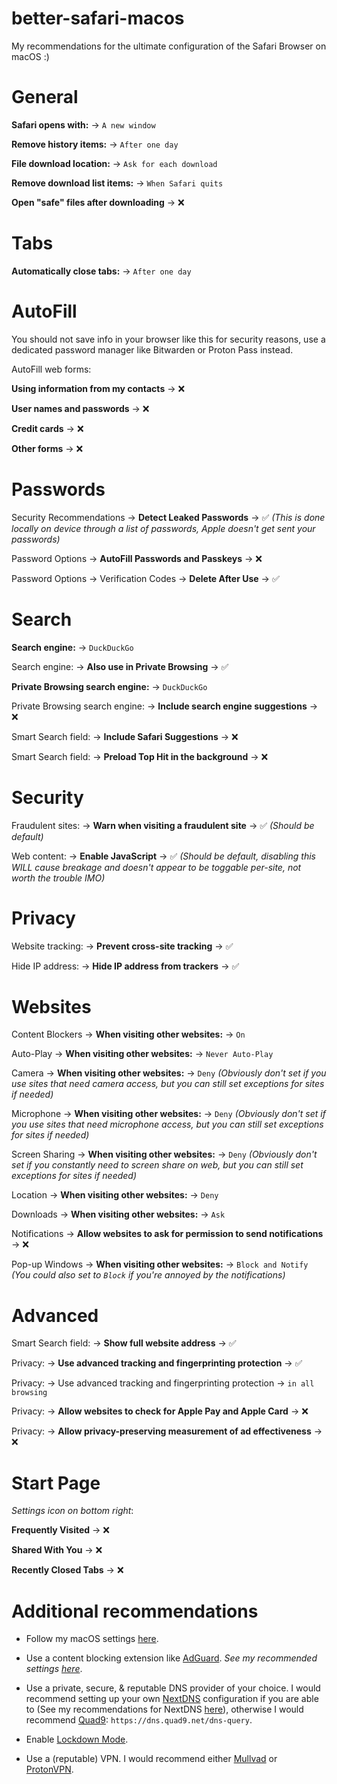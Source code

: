 # better-safari-macos

My recommendations for the ultimate configuration of the Safari Browser on macOS :)

# General

**Safari opens with:** -> `A new window`

**Remove history items:** -> `After one day`

**File download location:** -> `Ask for each download`

**Remove download list items:** -> `When Safari quits`

**Open "safe" files after downloading** -> ❌

# Tabs

**Automatically close tabs:** -> `After one day`

# AutoFill

You should not save info in your browser like this for security reasons, use a dedicated password manager like Bitwarden or Proton Pass instead.

AutoFill web forms:

**Using information from my contacts** -> ❌

**User names and passwords** -> ❌

**Credit cards** -> ❌

**Other forms** -> ❌

# Passwords

Security Recommendations -> **Detect Leaked Passwords** -> ✅ *(This is done locally on device through a list of passwords, Apple doesn't get sent your passwords)*

Password Options -> **AutoFill Passwords and Passkeys** -> ❌

Password Options -> Verification Codes -> **Delete After Use** -> ✅

# Search

**Search engine:** -> `DuckDuckGo`

Search engine: -> **Also use in Private Browsing** -> ✅

**Private Browsing search engine:** -> `DuckDuckGo`

Private Browsing search engine: -> **Include search engine suggestions** -> ❌

Smart Search field: -> **Include Safari Suggestions** -> ❌

Smart Search field: -> **Preload Top Hit in the background** -> ❌

# Security

Fraudulent sites: -> **Warn when visiting a fraudulent site** -> ✅ *(Should be default)*

Web content: -> **Enable JavaScript** -> ✅ *(Should be default, disabling this WILL cause breakage and doesn't appear to be toggable per-site, not worth the trouble IMO)*

# Privacy

Website tracking: -> **Prevent cross-site tracking** -> ✅

Hide IP address: -> **Hide IP address from trackers** -> ✅

# Websites

Content Blockers -> **When visiting other websites:** -> `On`

Auto-Play -> **When visiting other websites:** -> `Never Auto-Play`

Camera -> **When visiting other websites:** -> `Deny` *(Obviously don't set if you use sites that need camera access, but you can still set exceptions for sites if needed)*

Microphone -> **When visiting other websites:** -> `Deny` *(Obviously don't set if you use sites that need microphone access, but you can still set exceptions for sites if needed)*

Screen Sharing -> **When visiting other websites:** -> `Deny` *(Obviously don't set if you constantly need to screen share on web, but you can still set exceptions for sites if needed)*

Location -> **When visiting other websites:** -> `Deny`

Downloads -> **When visiting other websites:** -> `Ask`

Notifications -> **Allow websites to ask for permission to send notifications** -> ❌

Pop-up Windows -> **When visiting other websites:** -> `Block and Notify` *(You could also set to `Block` if you're annoyed by the notifications)*

# Advanced

Smart Search field: -> **Show full website address** -> ✅

Privacy: -> **Use advanced tracking and fingerprinting protection** -> ✅

Privacy: -> Use advanced tracking and fingerprinting protection -> `in all browsing`

Privacy: -> **Allow websites to check for Apple Pay and Apple Card** -> ❌

Privacy: -> **Allow privacy-preserving measurement of ad effectiveness** -> ❌

# Start Page 

*Settings icon on bottom right*:

**Frequently Visited** -> ❌

**Shared With You** -> ❌

**Recently Closed Tabs** -> ❌

# Additional recommendations

* Follow my macOS settings [here](https://codeberg.org/Magnesium1062/macos-settings).

* Use a content blocking extension like [AdGuard](https://apps.apple.com/app/adguard-for-safari/id1440147259). *See my recommended settings [here](https://codeberg.org/Magnesium1062/adguard-safari-settings-macos)*.

* Use a private, secure, & reputable DNS provider of your choice. I would recommend setting up your own [NextDNS](https://nextdns.io) configuration if you are able to (See my recommendations for NextDNS [here](https://codeberg.org/Magnesium1062/nextdns-settings)), otherwise I would recommend [Quad9](https://quad9.net/): `https://dns.quad9.net/dns-query`.

* Enable [Lockdown Mode](https://support.apple.com/105120).

* Use a (reputable) VPN. I would recommend either [Mullvad](https://mullvad.net/) or [ProtonVPN](https://protonvpn.com/).